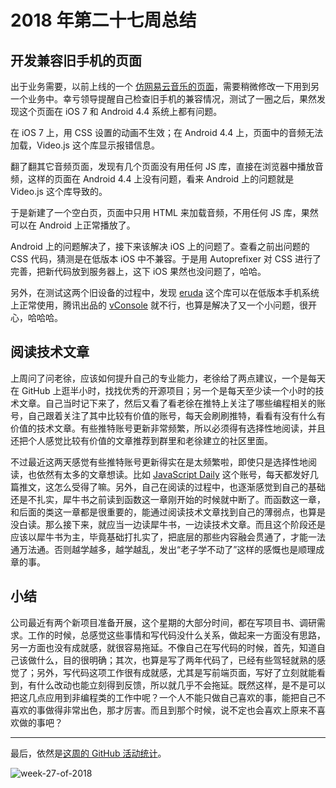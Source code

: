 # 2018 年第二十七周总结

## 开发兼容旧手机的页面

出于业务需要，以前上线的一个 [仿网易云音乐的页面](https://github.com/Dream4ever/JavaScript/blob/master/code-analysis/disc-rotating-effect.md)，需要稍微修改一下用到另一个业务中。幸亏领导提醒自己检查旧手机的兼容情况，测试了一圈之后，果然发现这个页面在 iOS 7 和 Android 4.4 系统上都有问题。

在 iOS 7 上，用 CSS 设置的动画不生效；在 Android 4.4 上，页面中的音频无法加载，Video.js 这个库显示报错信息。

翻了翻其它音频页面，发现有几个页面没有用任何 JS 库，直接在浏览器中播放音频，这样的页面在 Android 4.4 上没有问题，看来 Android 上的问题就是 Video.js 这个库导致的。

于是新建了一个空白页，页面中只用 HTML 来加载音频，不用任何 JS 库，果然可以在 Android 上正常播放了。

Android 上的问题解决了，接下来该解决 iOS 上的问题了。查看之前出问题的 CSS 代码，猜测是在低版本 iOS 中不兼容。于是用 Autoprefixer 对 CSS 进行了完善，把新代码放到服务器上，这下 iOS 果然也没问题了，哈哈。

另外，在测试这两个旧设备的过程中，发现 [eruda](https://github.com/liriliri/eruda) 这个库可以在低版本手机系统上正常使用，腾讯出品的 [vConsole](https://github.com/Tencent/vConsole) 就不行，也算是解决了又一个小问题，很开心，哈哈哈。

## 阅读技术文章

上周问了问老徐，应该如何提升自己的专业能力，老徐给了两点建议，一个是每天在 GitHub 上逛半小时，找找优秀的开源项目；另一个是每天至少读一个小时的技术文章。自己当时记下来了，然后又看了看老徐在推特上关注了哪些编程相关的账号，自己跟着关注了其中比较有价值的账号，每天会刷刷推特，看看有没有什么有价值的技术文章。有些推特账号更新非常频繁，所以必须得有选择性地阅读，并且还把个人感觉比较有价值的文章推荐到群里和老徐建立的社区里面。

不过最近这两天感觉有些推特账号更新得实在是太频繁啦，即使只是选择性地阅读，也依然有太多的文章想读。比如 [JavaScript Daily](https://twitter.com/JavaScriptDaily) 这个账号，每天都发好几篇推文，这怎么受得了嘛。另外，自己在阅读的过程中，也逐渐感觉到自己的基础还是不扎实，犀牛书之前读到函数这一章刚开始的时候就中断了。而函数这一章，和后面的类这一章都是很重要的，能通过阅读技术文章找到自己的薄弱点，也算是没白读。那么接下来，就应当一边读犀牛书，一边读技术文章。而且这个阶段还是应该以犀牛书为主，毕竟基础打扎实了，把底层的那些内容融会贯通了，才能一法通万法通。否则越学越多，越学越乱，发出“老子学不动了”这样的感慨也是顺理成章的事。

## 小结

公司最近有两个新项目准备开展，这个星期的大部分时间，都在写项目书、调研需求。工作的时候，总感觉这些事情和写代码没什么关系，做起来一方面没有思路，另一方面也没有成就感，就很容易拖延。不像自己在写代码的时候，首先，知道自己该做什么，目的很明确；其次，也算是写了两年代码了，已经有些驾轻就熟的感觉了；另外，写代码这项工作很有成就感，尤其是写前端页面，写好了立刻就能看到，有什么改动也能立刻得到反馈，所以就几乎不会拖延。既然这样，是不是可以把这几点应用到非编程类的工作中呢？一个人不能只做自己喜欢的事，能把自己不喜欢的事做得非常出色，那才厉害。而且到那个时候，说不定也会喜欢上原来不喜欢做的事吧？

---

最后，依然是[这周的 GitHub 活动统计](https://github.com/Dream4ever?tab=overview&from=2018-07-02&to=2018-07-08)。

![week-27-of-2018](http://owve9bvtw.bkt.clouddn.com/FtdvS_mmBT70ZFtnh6BjSmcBhIw8)

